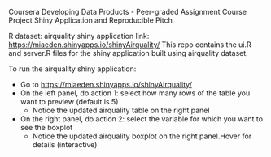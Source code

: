 Coursera Developing Data Products - Peer-graded Assignment Course Project
Shiny Application and Reproducible Pitch

R dataset: airquality
shiny application link: https://miaeden.shinyapps.io/shinyAirquality/
This repo contains the ui.R and server.R files for the shiny application built using airquality dataset.

To run the airquality shiny application:
* Go to https://miaeden.shinyapps.io/shinyAirquality/  
* On the left panel, do action 1: select how many rows of the table you want to preview (default is 5)  
    * Notice the updated airquality table on the right panel 
* On the right panel, do action 2: select the variable for which you want to see the boxplot  
    * Notice the updated airquality boxplot on the right panel.Hover for details (interactive)
